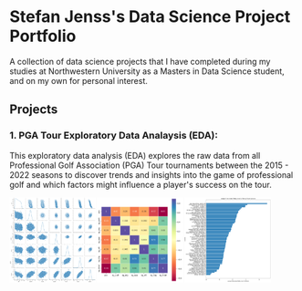 # Stefan Jenss's Data Science Project Portfolio

A collection of data science projects that I have completed during my studies at Northwestern University as a Masters in Data Science student, and on my own for personal interest.

## Projects

### 1. **PGA Tour Exploratory Data Analaysis (EDA)**:

This exploratory data analysis (EDA) explores the raw data from all Professional Golf Association (PGA) Tour tournaments between the 2015 - 2022 seasons to discover trends and insights into the game of professional golf and which factors might influence a player's success on the tour.


<div style="display: flex;">
    <img src="./PGA_Tour_Exploratory_Data_Analysis/PGA_EDA_Figures/PGA_PairPlot.png" alt="Image 1" style="width: 30%; margin-right: 2px;">
    <img src="./PGA_Tour_Exploratory_Data_Analysis/PGA_EDA_Figures/PGA_Correlation_Matrix.png" alt="Image 2" style="width: 30%; margin-right: 2px;">
    <img src="./PGA_Tour_Exploratory_Data_Analysis/PGA_EDA_Figures/Putting_Intensive_Courses.png" alt="Image 3" style="width: 30%;">
</div>

